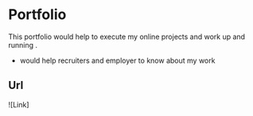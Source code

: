 # Portfolio

This portfolio would help to execute my online projects and work up and running .

- would help recruiters and employer to know about my work 

## Url

![Link]
